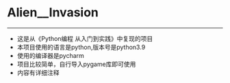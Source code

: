 # Alien__Invasion
----
* 这是从《Python编程 从入门到实践》中复现的项目     
* 本项目使用的语言是python,版本号是python3.9   
* 使用的编译器是pycharm
* 项目比较简单，自行导入pygame库即可使用
* 内容有详细注释
